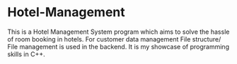 # Hotel-Management

This is a Hotel Management System program which aims to solve the hassle of room booking in hotels. For customer data management File structure/ File management is used in the backend. It is my showcase of programming skills in C++.
 
